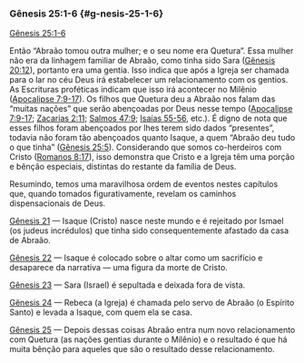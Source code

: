 ### Gênesis 25:1-6 {#g-nesis-25-1-6}

[Gênesis 25:1-6](http://bibliaonline.com.br/acf/gn/25/1-6)

Então “Abraão tomou outra mulher; e o seu nome era Quetura”. Essa mulher não era da linhagem familiar de Abraão, como tinha sido Sara ([Gênesis 20:12](http://bibliaonline.com.br/acf/gn/20/12)), portanto era uma gentia. Isso indica que após a Igreja ser chamada para o lar no céu Deus irá estabelecer um relacionamento com os gentios. As Escrituras proféticas indicam que isso irá acontecer no Milênio ([Apocalipse 7:9-17](http://bibliaonline.com.br/acf/ap/7/9-17)). Os filhos que Quetura deu a Abraão nos falam das “muitas nações” que serão abençoadas por Deus nesse tempo ([Apocalipse 7:9-17](http://bibliaonline.com.br/acf/ap/7/9-17); [Zacarias 2:11](http://bibliaonline.com.br/acf/zc/2/11); [Salmos 47:9](http://bibliaonline.com.br/acf/sl/47/9); [Isaías 55-56](http://bibliaonline.com.br/acf/is/55/-56), etc.). É digno de nota que esses filhos foram abençoados por lhes terem sido dados “presentes”, todavia não foram tão abençoados quanto Isaque, a quem “Abraão deu tudo o que tinha” ([Gênesis 25:5](http://bibliaonline.com.br/acf/gn/25/5)). Considerando que somos co-herdeiros com Cristo ([Romanos 8:17](http://bibliaonline.com.br/acf/rm/8/17)), isso demonstra que Cristo e a Igreja têm uma porção e bênção especiais, distintas do restante da família de Deus.

Resumindo, temos uma maravilhosa ordem de eventos nestes capítulos que, quando tomados figurativamente, revelam os caminhos dispensacionais de Deus.

[Gênesis 21](http://bibliaonline.com.br/acf/gn/21) — Isaque (Cristo) nasce neste mundo e é rejeitado por Ismael (os judeus incrédulos) que tinha sido consequentemente afastado da casa de Abraão.

[Gênesis 22](http://bibliaonline.com.br/acf/gn/22) — Isaque é colocado sobre o altar como um sacrifício e desaparece da narrativa — uma figura da morte de Cristo.

[Gênesis 23](http://bibliaonline.com.br/acf/gn/23) — Sara (Israel) é sepultada e deixada fora de vista.

[Gênesis 24](http://bibliaonline.com.br/acf/gn/24) — Rebeca (a Igreja) é chamada pelo servo de Abraão (o Espírito Santo) e levada a Isaque, com quem ela se casa.

[Gênesis 25](http://bibliaonline.com.br/acf/gn/25) — Depois dessas coisas Abraão entra num novo relacionamento com Quetura (as nações gentias durante o Milênio) e o resultado é que há muita bênção para aqueles que são o resultado desse relacionamento.